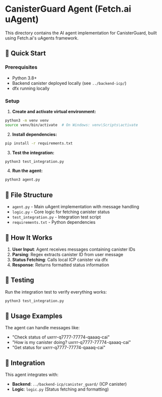 # CanisterGuard Agent (Fetch.ai uAgent)

This directory contains the AI agent implementation for CanisterGuard, built using Fetch.ai's uAgents framework.

## 🚀 Quick Start

### Prerequisites
- Python 3.8+
- Backend canister deployed locally (see `../backend-icp/`)
- dfx running locally

### Setup

1. **Create and activate virtual environment:**
```bash
python3 -m venv venv
source venv/bin/activate  # On Windows: venv\Scripts\activate
```

2. **Install dependencies:**
```bash
pip install -r requirements.txt
```

3. **Test the integration:**
```bash
python3 test_integration.py
```

4. **Run the agent:**
```bash
python3 agent.py
```

## 📁 File Structure

- `agent.py` - Main uAgent implementation with message handling
- `logic.py` - Core logic for fetching canister status
- `test_integration.py` - Integration test script
- `requirements.txt` - Python dependencies

## 🔧 How It Works

1. **User Input**: Agent receives messages containing canister IDs
2. **Parsing**: Regex extracts canister ID from user message
3. **Status Fetching**: Calls local ICP canister via dfx
4. **Response**: Returns formatted status information

## 🧪 Testing

Run the integration test to verify everything works:
```bash
python3 test_integration.py
```

## 📝 Usage Examples

The agent can handle messages like:
- "Check status of uxrrr-q7777-77774-qaaaq-cai"
- "How is my canister doing? uxrrr-q7777-77774-qaaaq-cai"
- "Get status for uxrrr-q7777-77774-qaaaq-cai"

## 🔗 Integration

This agent integrates with:
- **Backend**: `../backend-icp/canister_guard/` (ICP canister)
- **Logic**: `logic.py` (Status fetching and formatting)
